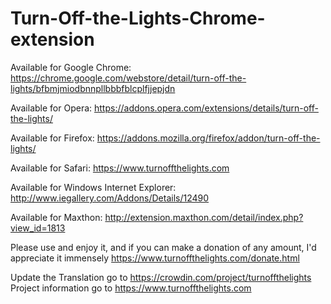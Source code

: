 Turn-Off-the-Lights-Chrome-extension
====================================

Available for Google Chrome:
https://chrome.google.com/webstore/detail/turn-off-the-lights/bfbmjmiodbnnpllbbbfblcplfjjepjdn

Available for Opera:
https://addons.opera.com/extensions/details/turn-off-the-lights/

Available for Firefox:
https://addons.mozilla.org/firefox/addon/turn-off-the-lights/

Available for Safari:
https://www.turnoffthelights.com

Available for Windows Internet Explorer:
http://www.iegallery.com/Addons/Details/12490

Available for Maxthon:
http://extension.maxthon.com/detail/index.php?view_id=1813


Please use and enjoy it, and if you can make a donation of any amount, I'd appreciate it immensely
https://www.turnoffthelights.com/donate.html

Update the Translation go to https://crowdin.com/project/turnoffthelights
Project information go to https://www.turnoffthelights.com
